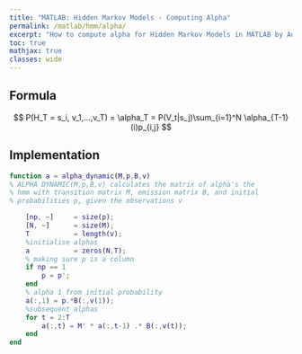 ```yaml
---
title: "MATLAB: Hidden Markov Models - Computing Alpha"
permalink: /matlab/hmm/alpha/
excerpt: "How to compute alpha for Hidden Markov Models in MATLAB by Adrian Ng"
toc: true
mathjax: true
classes: wide
---
```


## Formula

$$
P(H_T = s_i, v_1,...,v_T) = \alpha_T = P(V_t|s_j)\sum_{i=1}^N \alpha_{T-1}(i)p_{i,j}
$$

## Implementation


```matlab
function a = alpha_dynamic(M,p,B,v)
% ALPHA DYNAMIC(M,p,B,v) calculates the matrix of alpha's the
% hmm with transition matrix M, emission matrix B, and initial
% probabilities p, given the observations v

    [np, ~]     = size(p);
    [N, ~]      = size(M);
    T           = length(v);
    %initialise alphas
    a           = zeros(N,T);
    % making sure p is a column
    if np == 1
        p = p'; 
    end
    % alpha 1 from initial probability
    a(:,1) = p.*B(:,v(1));
    %subsequent alphas
    for t = 2:T
        a(:,t) = M' * a(:,t-1) .* B(:,v(t));
    end
end
```

